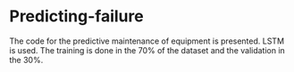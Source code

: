 # Predicting-failure

The code for the predictive maintenance of equipment is presented. 
LSTM is used.
The training is done in the 70% of the dataset and the validation in the 30%.
